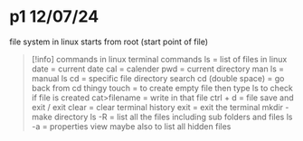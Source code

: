   # p1 12/07/24

file system in linux starts from root
(start point of file)


> [!info] commands in linux
> terminal commands
> ls = list of files in linux
> date = current date
> cal = calender
> pwd = current directory
> man ls = manual ls
> cd = specific file directory search
> cd (double space) = go back from cd thingy
> touch = to create empty file then type ls to check if file is created
> cat>filename = write in that file
> ctrl + d = file save and exit / exit
> clear = clear terminal history
> exit = exit the terminal
> mkdir - make directory
> ls -R = list all the files including sub folders and files
> ls -a = properties view maybe also to list all hidden files